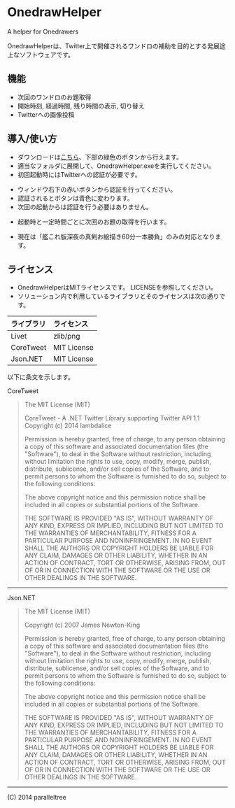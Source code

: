 # OnedrawHelper
A helper for Onedrawers

OnedrawHelperは、Twitter上で開催されるワンドロの補助を目的とする発展途上なソフトウェアです。

## 機能
 * 次回のワンドロのお題取得
 * 開始時刻, 経過時間, 残り時間の表示, 切り替え
 * Twitterへの画像投稿

## 導入/使い方
 * ダウンロードは[こちら](https://github.com/paralleltree/OnedrawHelper/releases)、下部の緑色のボタンから行えます。
 * 適当なフォルダに展開して、OnedrawHelper.exeを実行してください。
 * 初回起動時にはTwitterへの認証が必要です。
  - ウィンドウ右下の赤いボタンから認証を行ってください。
  - 認証されるとボタンは青色に変わります。
  - 次回の起動からは認証を行う必要はありません。
 * 起動時と一定時間ごとに次回のお題の取得を行います。
  - 現在は「艦これ版深夜の真剣お絵描き60分一本勝負」のみの対応となります。

## ライセンス
 * OnedrawHelperはMITライセンスです。
   LICENSEを参照してください。
 * ソリューション内で利用しているライブラリとそのライセンスは次の通りです。

|ライブラリ |ライセンス |
|:----------|:----------|
|Livet      |zlib/png   |
|CoreTweet  |MIT License|
|Json.NET   |MIT License|

以下に条文を示します。

CoreTweet
> The MIT License (MIT)
> 
> CoreTweet - A .NET Twitter Library supporting Twitter API 1.1
> Copyright (c) 2014 lambdalice
> 
> Permission is hereby granted, free of charge, to any person obtaining a copy
> of this software and associated documentation files (the "Software"), to deal
> in the Software without restriction, including without limitation the rights
> to use, copy, modify, merge, publish, distribute, sublicense, and/or sell
> copies of the Software, and to permit persons to whom the Software is
> furnished to do so, subject to the following conditions:
> 
> The above copyright notice and this permission notice shall be included in
> all copies or substantial portions of the Software.
> 
> THE SOFTWARE IS PROVIDED "AS IS", WITHOUT WARRANTY OF ANY KIND, EXPRESS OR
> IMPLIED, INCLUDING BUT NOT LIMITED TO THE WARRANTIES OF MERCHANTABILITY,
> FITNESS FOR A PARTICULAR PURPOSE AND NONINFRINGEMENT. IN NO EVENT SHALL THE
> AUTHORS OR COPYRIGHT HOLDERS BE LIABLE FOR ANY CLAIM, DAMAGES OR OTHER
> LIABILITY, WHETHER IN AN ACTION OF CONTRACT, TORT OR OTHERWISE, ARISING FROM,
> OUT OF OR IN CONNECTION WITH THE SOFTWARE OR THE USE OR OTHER DEALINGS IN
> THE SOFTWARE.

----

Json.NET
> The MIT License (MIT)
> 
> Copyright (c) 2007 James Newton-King
> 
> Permission is hereby granted, free of charge, to any person obtaining a copy of
> this software and associated documentation files (the "Software"), to deal in
> the Software without restriction, including without limitation the rights to
> use, copy, modify, merge, publish, distribute, sublicense, and/or sell copies of
> the Software, and to permit persons to whom the Software is furnished to do so,
> subject to the following conditions:
> 
> The above copyright notice and this permission notice shall be included in all
> copies or substantial portions of the Software.
> 
> THE SOFTWARE IS PROVIDED "AS IS", WITHOUT WARRANTY OF ANY KIND, EXPRESS OR
> IMPLIED, INCLUDING BUT NOT LIMITED TO THE WARRANTIES OF MERCHANTABILITY, FITNESS
> FOR A PARTICULAR PURPOSE AND NONINFRINGEMENT. IN NO EVENT SHALL THE AUTHORS OR
> COPYRIGHT HOLDERS BE LIABLE FOR ANY CLAIM, DAMAGES OR OTHER LIABILITY, WHETHER
> IN AN ACTION OF CONTRACT, TORT OR OTHERWISE, ARISING FROM, OUT OF OR IN
> CONNECTION WITH THE SOFTWARE OR THE USE OR OTHER DEALINGS IN THE SOFTWARE.

----

(C) 2014 paralleltree
